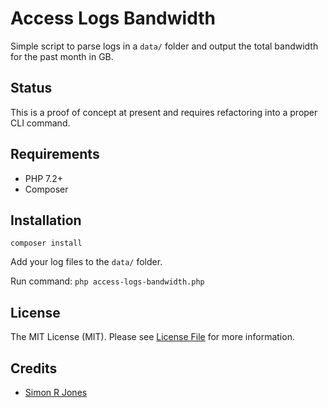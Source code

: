 # Access Logs Bandwidth

Simple script to parse logs in a `data/` folder and output the total bandwidth for the past month in GB.

## Status

This is a proof of concept at present and requires refactoring into a proper CLI command.

## Requirements

* PHP 7.2+
* Composer

## Installation

```
composer install
```

Add your log files to the `data/` folder.

Run command: `php access-logs-bandwidth.php`

## License

The MIT License (MIT). Please see [License File](LICENSE) for more information.

## Credits

- [Simon R Jones](https://github.com/simonrjones)

